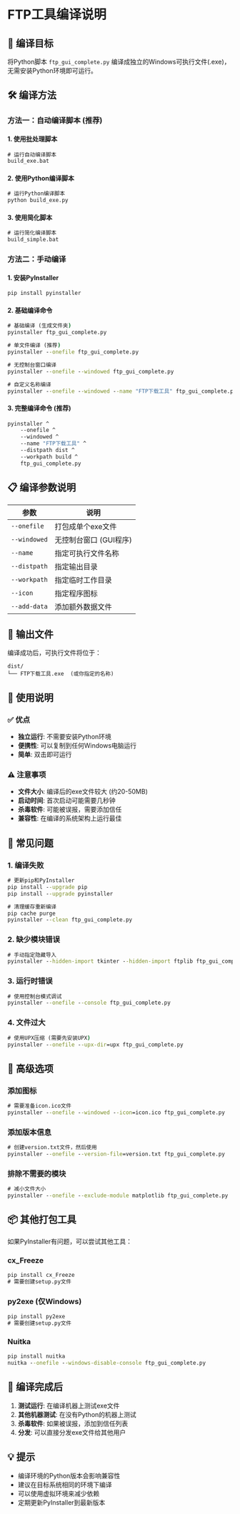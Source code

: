 # FTP工具编译说明

## 🎯 编译目标
将Python脚本 `ftp_gui_complete.py` 编译成独立的Windows可执行文件(.exe)，无需安装Python环境即可运行。

## 🛠️ 编译方法

### 方法一：自动编译脚本 (推荐)

#### 1. 使用批处理脚本
```cmd
# 运行自动编译脚本
build_exe.bat
```

#### 2. 使用Python编译脚本
```cmd
# 运行Python编译脚本
python build_exe.py
```

#### 3. 使用简化脚本
```cmd
# 运行简化编译脚本
build_simple.bat
```

### 方法二：手动编译

#### 1. 安装PyInstaller
```cmd
pip install pyinstaller
```

#### 2. 基础编译命令
```cmd
# 基础编译 (生成文件夹)
pyinstaller ftp_gui_complete.py

# 单文件编译 (推荐)
pyinstaller --onefile ftp_gui_complete.py

# 无控制台窗口编译
pyinstaller --onefile --windowed ftp_gui_complete.py

# 自定义名称编译
pyinstaller --onefile --windowed --name "FTP下载工具" ftp_gui_complete.py
```

#### 3. 完整编译命令 (推荐)
```cmd
pyinstaller ^
    --onefile ^
    --windowed ^
    --name "FTP下载工具" ^
    --distpath dist ^
    --workpath build ^
    ftp_gui_complete.py
```

## 📋 编译参数说明

| 参数 | 说明 |
|------|------|
| `--onefile` | 打包成单个exe文件 |
| `--windowed` | 无控制台窗口 (GUI程序) |
| `--name` | 指定可执行文件名称 |
| `--distpath` | 指定输出目录 |
| `--workpath` | 指定临时工作目录 |
| `--icon` | 指定程序图标 |
| `--add-data` | 添加额外数据文件 |

## 📁 输出文件

编译成功后，可执行文件将位于：
```
dist/
└── FTP下载工具.exe  (或你指定的名称)
```

## 🎯 使用说明

### ✅ 优点
- **独立运行**: 不需要安装Python环境
- **便携性**: 可以复制到任何Windows电脑运行
- **简单**: 双击即可运行

### ⚠️ 注意事项
- **文件大小**: 编译后的exe文件较大 (约20-50MB)
- **启动时间**: 首次启动可能需要几秒钟
- **杀毒软件**: 可能被误报，需要添加信任
- **兼容性**: 在编译的系统架构上运行最佳

## 🔧 常见问题

### 1. 编译失败
```cmd
# 更新pip和PyInstaller
pip install --upgrade pip
pip install --upgrade pyinstaller

# 清理缓存重新编译
pip cache purge
pyinstaller --clean ftp_gui_complete.py
```

### 2. 缺少模块错误
```cmd
# 手动指定隐藏导入
pyinstaller --hidden-import tkinter --hidden-import ftplib ftp_gui_complete.py
```

### 3. 运行时错误
```cmd
# 使用控制台模式调试
pyinstaller --onefile --console ftp_gui_complete.py
```

### 4. 文件过大
```cmd
# 使用UPX压缩 (需要先安装UPX)
pyinstaller --onefile --upx-dir=upx ftp_gui_complete.py
```

## 🚀 高级选项

### 添加图标
```cmd
# 需要准备icon.ico文件
pyinstaller --onefile --windowed --icon=icon.ico ftp_gui_complete.py
```

### 添加版本信息
```cmd
# 创建version.txt文件，然后使用
pyinstaller --onefile --version-file=version.txt ftp_gui_complete.py
```

### 排除不需要的模块
```cmd
# 减小文件大小
pyinstaller --onefile --exclude-module matplotlib ftp_gui_complete.py
```

## 📦 其他打包工具

如果PyInstaller有问题，可以尝试其他工具：

### cx_Freeze
```cmd
pip install cx_Freeze
# 需要创建setup.py文件
```

### py2exe (仅Windows)
```cmd
pip install py2exe
# 需要创建setup.py文件
```

### Nuitka
```cmd
pip install nuitka
nuitka --onefile --windows-disable-console ftp_gui_complete.py
```

## 🎉 编译完成后

1. **测试运行**: 在编译机器上测试exe文件
2. **其他机器测试**: 在没有Python的机器上测试
3. **杀毒软件**: 如果被误报，添加到信任列表
4. **分发**: 可以直接分发exe文件给其他用户

## 💡 提示

- 编译环境的Python版本会影响兼容性
- 建议在目标系统相同的环境下编译
- 可以使用虚拟环境来减少依赖
- 定期更新PyInstaller到最新版本